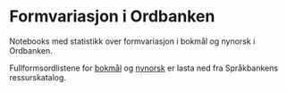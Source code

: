 # Formvariasjon i Ordbanken
Notebooks med statistikk over formvariasjon i bokmål og nynorsk i Ordbanken.

Fullformsordlistene for [bokmål](https://www.nb.no/sprakbanken/ressurskatalog/oai-nb-no-sbr-5/) og [nynorsk](https://www.nb.no/sprakbanken/ressurskatalog/oai-nb-no-sbr-41/) er lasta ned fra Språkbankens ressurskatalog.
